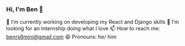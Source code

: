 ### Hi, I'm Ben 👋

🔭 I’m currently working on developing my React and Django skills
🤔 I’m looking for an Internship doing what I love
📫 How to reach me: benrs6mini@gmail.com
😄 Pronouns: he/ him


